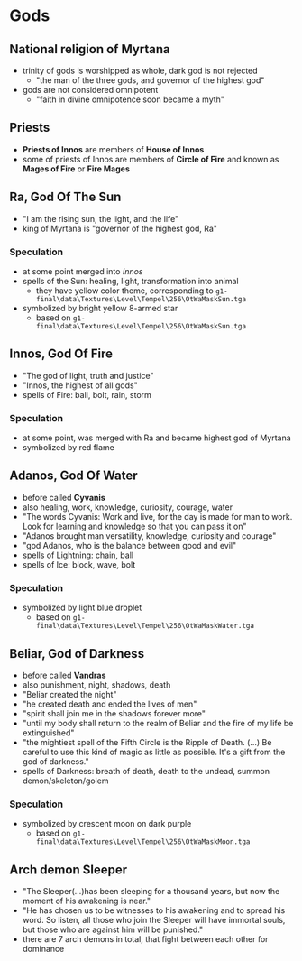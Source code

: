 # Gods

## National religion of Myrtana
- trinity of gods is worshipped as whole, dark god is not rejected
  - "the man of the three gods, and governor of the highest god"
- gods are not considered omnipotent
  - "faith in divine omnipotence soon became a myth"

## Priests
-  __Priests of Innos__ are members of __House of Innos__ 
  - some of priests of Innos are members of __Circle of Fire__ and known as __Mages of Fire__ or __Fire Mages__
 
## Ra, God Of The Sun
- "I am the rising sun, the light, and the life"
- king of Myrtana is "governor of the highest god, Ra"

### Speculation
- at some point merged into _Innos_
- spells of the Sun: healing, light, transformation into animal
  - they have yellow color theme, corresponding to `g1-final\data\Textures\Level\Tempel\256\OtWaMaskSun.tga`
- symbolized by bright yellow 8-armed star
  - based on `g1-final\data\Textures\Level\Tempel\256\OtWaMaskSun.tga`

## Innos, God Of Fire
- "The god of light, truth and justice"
- "Innos, the highest of all gods"
- spells of Fire: ball, bolt, rain, storm

### Speculation
- at some point, was merged with Ra and became highest god of Myrtana
- symbolized by red flame

## Adanos, God Of Water
- before called __Cyvanis__
- also healing, work, knowledge, curiosity, courage, water
- "The words Cyvanis: Work and live, for the day is made for man to work. Look for learning and knowledge so that you can pass it on"
- "Adanos brought man versatility, knowledge, curiosity and courage"
- "god Adanos, who is the balance between good and evil"
- spells of Lightning: chain, ball
- spells of Ice: block, wave, bolt

### Speculation
- symbolized by light blue droplet
  - based on `g1-final\data\Textures\Level\Tempel\256\OtWaMaskWater.tga`

## Beliar, God of Darkness
- before called __Vandras__
- also punishment, night, shadows, death
- "Beliar created the night"
- "he created death and ended the lives of men"
- "spirit shall join me in the shadows forever more"
- "until my body shall return to the realm of Beliar and the fire of my life be extinguished"
- "the mightiest spell of the Fifth Circle is the Ripple of Death. (...) Be careful to use this kind of magic as little as possible. It's a gift from the god of darkness."
- spells of Darkness: breath of death, death to the undead, summon demon/skeleton/golem

### Speculation
- symbolized by crescent moon on dark purple
  - based on `g1-final\data\Textures\Level\Tempel\256\OtWaMaskMoon.tga`

## Arch demon Sleeper
- "The Sleeper(...)has been sleeping for a thousand years, but now the moment of his awakening is near."
- "He has chosen us to be witnesses to his awakening and to spread his word. So listen, all those who join the Sleeper will have immortal souls, but those who are against him will be punished."
- there are 7 arch demons in total, that fight between each other for dominance
